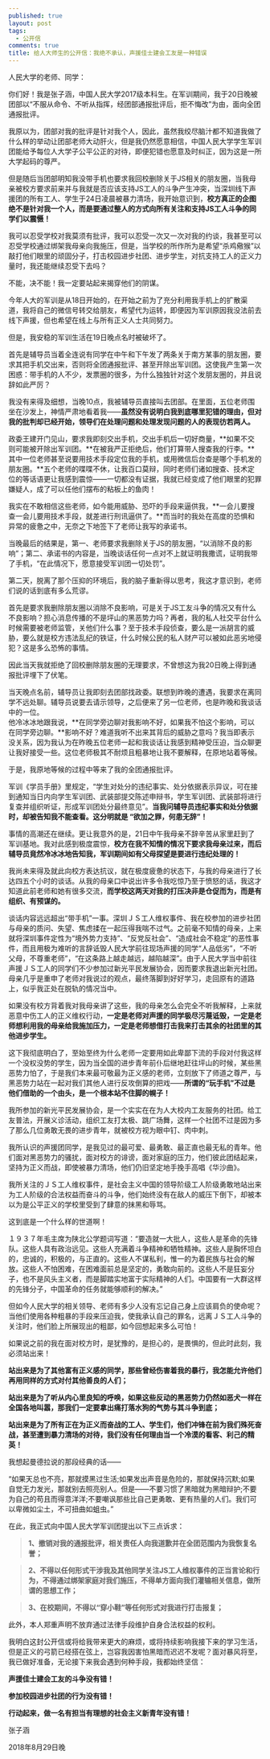 ```yaml
---
published: true
layout: post
tags:
  - 公开信
comments: true
title: 给人大师生的公开信：我绝不承认，声援佳士建会工友是一种错误
---
```


人民大学的老师、同学：

你们好！我是张子涵，中国人民大学2017级本科生。在军训期间，我于20日晚被团部以“不服从命令、不听从指挥，经团部通报批评后，拒不悔改”为由，面向全团通报批评。

我原以为，团部对我的批评是针对我个人，因此，虽然我绞尽脑汁都不知道我做了什么样的举动让团部老师大动肝火，但是我仍然愿意相信，中国人民大学学生军训团能给予每位人大学子公平公正的对待，即便犯错也愿意及时纠正，因为这是一所大学起码的尊严。

但是随后当团部明知我没带手机也要求我回校删除关于JS相关的朋友圈，当我母亲被校方要求前来并与我就是否应该支持JS工人的斗争产生冲突，当深圳线下声援团的所有工人、学生于24日凌晨被暴力清场，我开始意识到，**校方真正的企图绝不是针对我一个人，而是要通过整人的方式向所有关注和支持JS工人斗争的同学们以震慑！**

我可以忍受学校对我莫须有批评，我可以忍受一次又一次对我的约谈，我甚至可以忍受学校通过绑架我母亲向我施压，但是，当学校的所作所为是希望“杀鸡儆猴”以敲打他们眼里的顽固分子，打击校园进步社团、进步学生，对抗支持工人的正义力量时，我还能继续忍受下去吗？

不能，决不能！我一定要站起来揭穿他们的阴谋。

今年人大的军训是从18日开始的，在开始之前为了充分利用我手机上的扩散渠道，我将自己的微信号转交给朋友，希望代为运转，即便因为军训原因我没法前去线下声援，但也希望在线上与所有正义人士共同努力。

但是，我安稳的军训生活在19日晚点名时被破坏了。

首先是辅导员当着全连说有同学在中午和下午发了两条关于南方某事的朋友圈，要求其把手机交出来，否则将全团通报批评、甚至开除出军训团。这使我产生第一次困惑：带手机的人不少，发票圈的很多，为什么独独针对这个发朋友圈的，并且说辞如此严厉？

我没有来得及细想，当晚10点，我被辅导员直接叫去团部。在里面，五位老师围坐在沙发上，神情严肃地看着我——**虽然没有说明白我到底哪里犯错的理由，但对我的批判却已经开始，领导们在处理问题和处理发现问题的人的表现彷若两人。**

政委王建开门见山，要求我即刻交出手机，交出手机后一切好商量，**如果不交则可能被开除出军训团。**在被我严正拒绝后，他们打算带人搜查我的行李。**其中一位老师甚至说要用技术手段定位我的手机，或用微信后台查是哪个手机发的朋友圈。**五个老师的喋喋不休，让我百口莫辩，同时老师们诸如搜查、技术定位的等话语更让我感到震惊——一切都没有证据，我就已经变成了他们眼里的犯罪嫌疑人，成了可以任他们摆布的粘板上的鱼肉！

我实在不敢相信这些老师，如今能用威胁、恐吓的手段来逼供我，**一会儿要搜查一会儿要用技术手段，就差进行刑讯逼供了。**而当时的我处在高度的恐惧和异常的疲惫之中，无奈之下地签下了老师让我写的承诺书。

当晚最后的结果是，第一、老师要求我删除关于JS的朋友圈，“以消除不良的影响”；第二、承诺书的内容是，当晚谈话任何一点对不上就证明我撒谎，证明我带了手机，“在此情况下，愿意接受军训团一切处罚”。

第二天，脱离了那个压抑的环境后，我的脑子重新得以思考，我这才意识到，老师们说的话到底有多么荒谬。

首先是要求我删除朋友圈以消除不良影响，可是关于JS工友斗争的情况又有什么不良影响？担心消息传播的不是坪山的黑恶势力吗？再者，我的私人社交平台什么时候需要被老师监管，关他们什么事？至于技术手段侦查，要么是一派胡言的威胁，要么就是校方违法乱纪的铁证，什么时候公民的私人财产可以被如此恶劣地侵犯？这是多么恐怖的事情。

因此当天我就拒绝了回校删除朋友圈的无理要求，不曾想这为我20日晚上得到通报批评埋下了伏笔。

当天晚点名前，辅导员让我即刻去团部找政委。联想到昨晚的遭遇，我要求在离同学不远处聊。辅导员说要去请示领导，之后便来了另一位老师，也是昨晚和我谈话中的一位。   
他冷冰冰地跟我说，**在同学旁边聊对我影响不好，如果我不怕这个影响，可以在同学旁边聊。**影响不好？难道我听不出来其背后的威胁之意吗？我当即表示没关系，因为我认为在昨晚五位老师一起和我谈话让我感到精神受压迫，当众聊更让我好接受一些。这位老师极其不耐烦且粗暴地让我不要解释，在原地站着等候。

于是，我原地等候的过程中等来了我的全团通报批评。

军训《学员手册》里规定，“学生对处分的违纪事实、处分依据表示异议，可在接到通知当日内向学生军训团、武装部提交陈述申辩书，学生军训团、武装部将进行复查并组织听证，形成军训团处分最终意见”。**当我问辅导员违纪事实和处分依据时，却被告知我不能查看。这分明就是 “欲加之罪，何患无辞”！**

事情的高潮还在继续。更让我意外的是，21日中午我母亲不辞辛苦从家里赶到了军训基地。我对此感到极度震惊，**校方在我不知情的情况下要求我母亲过来，而后辅导员竟然冷冰冰地告知我，军训期间如有父母探望是要进行违纪处理的！**

我尚未来得及就此向校方表达抗议，就在极度疲惫的状态下，与我的母亲进行了长达四五个小时的谈话。从我的母亲口中说出许多令我吃惊乃至于愤怒的话，我这才知道此前老师和她有很多交流，**而学校这两天对我的打压决非是仓促而为，而是有组织、有预谋的。**

谈话内容远远超出“带手机”一事。深圳ＪＳ工人维权事件、我在校参加的进步社团与母亲的质问、失望、焦虑揉在一起压得我喘不过气。之前毫不知情的母亲，上来就将深圳事件定性为“境外势力支持”、“反党反社会”、“造成社会不稳定”的恶性事件，而且用极为难听的言辞诋毁人民大学前往现场声援的同学“人品低劣”，“不听父母，不尊重老师”，“在这条路上越走越远，越陷越深”。由于人民大学当中前往声援ＪＳ工人的同学们不少参加过新光平民发展协会，因而要求我退出新光社团。母亲几乎是重申了老师对我说过的观点，最终落脚到好好学习，走回原有的道路上，似乎我正处在脱轨的情况当中。

如果没有校方背着我对我母亲讲了这些，我的母亲怎么会完全不听我解释，上来就恶意中伤工人的正义维权行动，**一定是老师对声援的同学极尽污蔑诋毁，一定是老师想利用我的母亲给我施加压力，一定是老师想借打击我来打击其余的社团里的其他进步学生。**

这下我彻底明白了，至始至终为什么老师一定要用如此卑鄙下流的手段对付我这样一个没权没势的学生，因为当全国的进步青年前仆后继地赶往坪山的时候，某些黑恶势力怕了，于是我们本来最可敬最为正义感的老师，立刻放下了师道之尊严，与黑恶势力站在一起对我们其他人进行反攻倒算的把戏——**所谓的“玩手机”不过是他们借助的一个由头，是一个根本站不住脚的幌子！**

我所参加的新光平民发展协会，是一个实实在在为人大校内工友服务的社团。给工友普法，开展义诊活动，组织工友打太极、跳广场舞，这样一个社团不过是因为多了那么几位勇敢无畏的进步青年，就被校方视为眼中钉、肉中刺。

我所认识的声援团同学，是我见过的最可爱、最勇敢、最正直也最无私的青年。他们面对黑恶势力的骚扰，面对校方的诽谤，面对家庭的压力，他们彼此团结起来，坚持为正义而战，即使被暴力清场，他们仍旧坚定地手挽手高唱《华沙曲》。

我所关注的ＪＳ工人维权事件，是社会主义中国的领导阶级工人阶级勇敢地站出来为工人阶级的合法权益而奋斗的斗争，他们始终没有在敌人的威压下倒下，却被本以为是公平正义的学校里受到了肆意的抹黑和辱骂。

这到底是一个什么样的世道啊！

１９３７年毛主席为陕北公学题词写道：“要造就一大批人，这些人是革命的先锋队。这些人具有政治远见。这些人充满着斗争精神和牺牲精神。这些人是胸怀坦白的，忠诚的，积极的，与正直的。这些人不谋私利，惟一的为着民族与社会的解放。这些人不怕困难，在困难面前总是坚定的，勇敢向前的。这些人不是狂妄分子，也不是风头主义者，而是脚踏实地富于实际精神的人们。中国要有一大群这样的先锋分子，中国革命的任务就能够顺利的解决。”

但如今人民大学的相关领导、老师有多少人没有忘记自己身上应该肩负的使命呢？当他们使用各种粗暴的手段来压迫我，使我承认自己的罪名，远离ＪＳ工人斗争的关注时，他们脸上所展现出的粗鄙，如今回想起来多么可怕！

如果说之前的我在面对校方时，是犹豫的，是担心的，是畏惧的，但此时此刻，我必须站出来！

**站出来是为了其他富有正义感的同学，那些曾经伤害着我的暴行，我怎能允许他们再用同样的方式对付其他善良的人们；**

**站出来是为了听从内心里良知的呼唤，如果这些反动的黑恶势力仍然如恶犬一样在全国各地叫嚣，那我们一定要拿出痛打落水狗的气势与其斗争到底；**

**站出来是为了所有正在为正义而奋战的工人、学生们，他们冲锋在前为我们殊死奋战，甚至遭到暴力清场的对待，我们没有任何理由当一个冷漠的看客、利己的精英！**

我想起曼德拉说的那段经典的话——

“如果天总也不亮，那就摸黑过生活;如果发出声音是危险的，那就保持沉默;如果自觉无力发光，那就别去照亮别人。但是——不要习惯了黑暗就为黑暗辩护;不要为自己的苟且而得意洋洋;不要嘲讽那些比自己更勇敢、更有热量的人们。我们可以卑微如尘土，不可扭曲如蛆虫。”

在此，我正式向中国人民大学军训团提出以下三点诉求：

>**1、撤销对我的通报批评，相关责任人向我道歉并在全团范围内为我恢复名誉；**

>**2、不得以任何形式干涉我及其他同学关注JS工人维权事件的正当言论和行为，不得通过绑架家庭对我们施压，不得单方面向我们灌输相关信息，做所谓的思想工作；**

>**3、在校期间，不得以“穿小鞋”等任何形式对我进行打击报复；**

此外，本人郑重声明不放弃通过法律手段维护自身合法权益的权利。

我明白这封公开信或将给我带来更大的麻烦，或将持续影响我接下来的学习生活，但是正义的弓箭已经搭在弦上，岂容我因害怕黑暗而迟迟不发呢？面对暴风将至，我已做好准备，无论接下来我会遇到何种手段，我都始终坚信：

**声援佳士建会工友的斗争没有错！**

**参加校园进步社团的行为没有错！**

**行动起来，做一名有担当有理想的社会主义新青年没有错！**


张子涵

2018年8月29日晚
